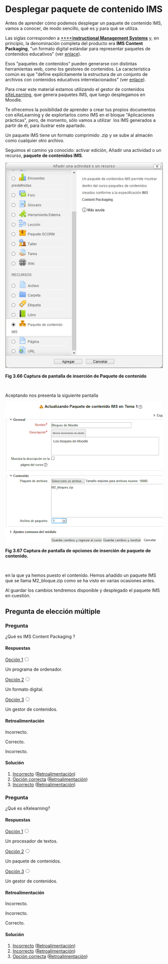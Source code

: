 
# Desplegar paquete de contenido IMS

Antes de aprender cómo podemos desplegar un paquete de contenido IMS, vamos a conocer, de modo sencillo, qué es y para qué se utiliza.

Las siglas corresponden a [****I**nstructional **M**anagement **S**ystems**](http://www.imsglobal.org/content/packaging/index.html) y, en principio, la denominación completa del producto era **IMS Content Packaging**, "un formato digital estándar para representar paquetes de contenidos educativos" (ver [enlace](http://ares.cnice.mec.es/informes/16/contenido/13.htm)).

Esos "paquetes de contenidos" pueden generarse con distintas herramientas web, como los gestores de contenidos. La característica común es que "define explícitamente la estructura de un conjunto de archivos con contenidos educativos interrelacionados" (ver [enlace](http://ares.cnice.mec.es/informes/16/contenido/13.htm)).

Para crear este material estamos utilizando el gestor de contenidos [eXeLearning](http://exelearning.org/wiki), que genera paquetes IMS, que luego desplegamos en Moodle.

Te ofrecemos la posibilidad de aprender a crear tus propios documentos con eXeLearning y de explortarlos como IMS en el bloque "Aplicaciones prácticas", pero, de momento, sólo vamos a utilizar  los IMS generados a partir de él, para ilustrar este apartado.

Un paquete IMS tiene un formato comprimido .zip y se sube al almacén como cualquier otro archivo.

Seguimos el camino ya conocido: activar edición, Añadir una actividad o un recurso, **paquete de contenidos IMS**.


![](img/anadir_IMS.png)

**Fig 3.66 Captura de pantalla de inserción de Paquete de contenido**

 

Aceptando nos presenta la siguiente pantalla


![](img/anadiendo_IMS.png)

**Fig 3.67 Captura de pantalla de opciones de inserción de paquete de contenido.**

 

en la que ya hemos puesto el contenido. Hemos añadido un paquete IMS que se llama M2_bloque.zip como se ha visto en varias ocasiones antes.

Al guardar los cambios tendremos disponible y desplegado el paquete IMS en cuestión.

## Pregunta de elección múltiple

### Pregunta

¿Qué es IMS Content Packaging ?

#### Respuestas


<label class="sr-av" for="i62_5">[Opción 1](#answer-62_5)</label><input id="i62_5" name="option62_2" onclick="$exe.getFeedback(0,3,'62_2','multi')" type="radio"/>


Un programa de ordenador.


<label class="sr-av" for="i62_38">[Opción 2](#answer-62_38)</label><input id="i62_38" name="option62_2" onclick="$exe.getFeedback(1,3,'62_2','multi')" type="radio"/>


Un formato digital.


<label class="sr-av" for="i62_41">[Opción 3](#answer-62_41)</label><input id="i62_41" name="option62_2" onclick="$exe.getFeedback(2,3,'62_2','multi')" type="radio"/>


Un gestor de contenidos.

#### Retroalimentación

Incorrecto.

Correcto.

Incorrecto.

#### Solución

1. [Incorrecto](#answer-62_5) ([Retroalimentación](#sa0b62_2))
1. [Opción correcta](#answer-62_38) ([Retroalimentación](#sa1b62_2))
1. [Incorrecto](#answer-62_41) ([Retroalimentación](#sa2b62_2))

### Pregunta

¿Qué es eXelearning?

#### Respuestas


<label class="sr-av" for="i62_47">[Opción 1](#answer-62_47)</label><input id="i62_47" name="option62_44" onclick="$exe.getFeedback(0,3,'62_44','multi')" type="radio"/>


Un procesador de textos.


<label class="sr-av" for="i62_50">[Opción 2](#answer-62_50)</label><input id="i62_50" name="option62_44" onclick="$exe.getFeedback(1,3,'62_44','multi')" type="radio"/>


Un paquete de contenidos.


<label class="sr-av" for="i62_53">[Opción 3](#answer-62_53)</label><input id="i62_53" name="option62_44" onclick="$exe.getFeedback(2,3,'62_44','multi')" type="radio"/>


Un gestor de contenidos.

#### Retroalimentación

Incorrecto.

Incorrecto.

Correcto.

#### Solución

1. [Incorrecto](#answer-62_47) ([Retroalimentación](#sa0b62_44))
1. [Incorrecto](#answer-62_50) ([Retroalimentación](#sa1b62_44))
1. [Opción correcta](#answer-62_53) ([Retroalimentación](#sa2b62_44))
